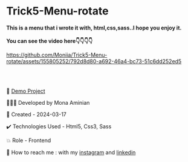 # Trick5-Menu-rotate
 **This is a menu that i wrote it with, html,css,sass..I hope you enjoy it.**
<br></br>
 **You can see the video here👇👇👇👇**


https://github.com/Moniia/Trick5-Menu-rotate/assets/155805252/792d8d80-a692-46a4-bc73-51c6dd252ed5

<br></br>


🔗 [Demo Project](https://moniia.github.io/Trick4-Animation1/)

👩🏻‍💻 Developed by Mona Aminian

📆 Created - 2024-03-17

✔️ Technologies Used - Html5, Css3, Sass

💥 Role - Frontend

📲 How to reach me : with my [instagram](https://www.instagram.com/mona.aminian.web) and [linkedin](https://www.linkedin.com/in/mona-aminian-119427169)
